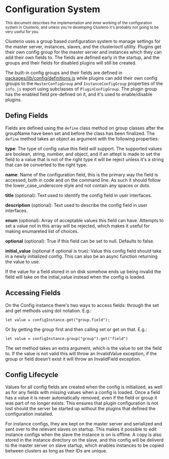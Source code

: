 Configuration System
====================

<sub>This document describes the implementation and inner working of the
configuration system in Clusterio, and unless you're developing
Clusterio it's probably not going to be very useful for you.</sub>

Clusterio uses a group based configuration system to manage settings for
the master server, instances, slaves, and the clusterioctl utility.
Plugins get their own config group for the master server and instances
which they can add their own fields to.  The fields are defined early in
the startup, and the groups and their fields for disabled plugins will
still be created.

The built-in config groups and their fields are defined in
[packages/lib/config/definitions.js](/packages/lib/config/definitions.js)
while plugins can add their own config groups to the `MasterConfigGroup`
and `InstanceConfigGroup` properties of the `info.js` export using
subclasses of `PluginConfigGroup`.  The plugin group has the enabled
field pre-defined on it, and it's used to enable/disable plugins.


Defing Fields
-------------

Fields are defined using the `define` class method on group classes
after the groupName have been set and before the class has been
finalized.  The `define` method takes an object as argument with the
following properties:

**type**:
    The type of config value this field will support.  The supported
    values are boolean, string, number, and object, and if an attept is
    made to set the field to a value that is not of the right type it
    will be reject unless it's a string that can be converted to the
    right type.

**name**:
    Name of the configuration field, this is the primary way the field
    is accessed, both in code and on the command line.  As such it
    should follow the lower\_case\_underscore style and not contain any
    spaces or dots.

**title** (optional):
    Text used to identify the config field in user interfaces.

**description** (optional):
    Text used to describe the config field in user interfaces.

**enum** (optional):
    Array of acceptable values this field can have.  Attempts to set a
    value not in this array will be rejected, which makes it useful for
    making enumareted list of choices.

**optional** (optional):
    True if this field can be set to null.  Defaults to false.

**initial_value** (optional if optional is true):
    Value this config field should take in a newly initialized config.
    This can also be an async function returning the value to use.

If the value for a field stored in on disk somehow ends up being invalid
the field will take on the initial\_value instead when the config is
loaded.


Accessing Fields
----------------

On the Config instance there's two ways to access fields:  through the
set and get methods using dot notation.  E.g.:

    let value = configInstance.get("group.field");

Or by getting the group first and then calling set or get on that.
E.g.:

    let value = configInstance.group("group").get("field")

The set method takes an extra argument, which is the value to set the
field to.  If the value is not valid this will throw an InvalidValue
exception, if the group or field doesn't exist it will throw an
InvalidField exception.


Config Lifecycle
----------------

Values for all config fields are created when the config is initialized,
as well as for any fields with missing values when a config is loaded.
Once a field has a value it is never automatically removed, even if the
field or group it was part of no longer exists.  This ensures that
plugin configuration is not lost should the server be started up without
the plugins that defined the configuration installed.

For instance configs, they are kept on the master server and serialized
and sent over to the relevant slaves on startup.  This makes it possible
to edit instance configs when the slave the instance is on is offline.
A copy is also stored in the instance directory on the slave, and this
config will be deliverd to the master server on slave startup, which
enables instances to be copied between clusters as long as their IDs are
unique.
